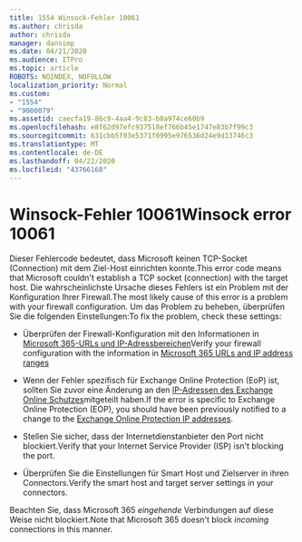 ```yaml
---
title: 1554 Winsock-Fehler 10061
ms.author: chrisda
author: chrisda
manager: dansimp
ms.date: 04/21/2020
ms.audience: ITPro
ms.topic: article
ROBOTS: NOINDEX, NOFOLLOW
localization_priority: Normal
ms.custom:
- "1554"
- "9000079"
ms.assetid: caecfa19-86c9-4aa4-9c83-b8a974ce60b9
ms.openlocfilehash: e8f62d97efc937518ef766b45e1747e83b7f99c3
ms.sourcegitcommit: 631cbb5f03e5371f0995e976536d24e9d13746c3
ms.translationtype: MT
ms.contentlocale: de-DE
ms.lasthandoff: 04/22/2020
ms.locfileid: "43766168"
---
```

# <a name="winsock-error-10061"></a><span data-ttu-id="a4187-102">Winsock-Fehler 10061</span><span class="sxs-lookup"><span data-stu-id="a4187-102">Winsock error 10061</span></span>

<span data-ttu-id="a4187-103">Dieser Fehlercode bedeutet, dass Microsoft keinen TCP-Socket (Connection) mit dem Ziel-Host einrichten konnte.</span><span class="sxs-lookup"><span data-stu-id="a4187-103">This error code means that Microsoft couldn't establish a TCP socket (connection) with the target host.</span></span> <span data-ttu-id="a4187-104">Die wahrscheinlichste Ursache dieses Fehlers ist ein Problem mit der Konfiguration Ihrer Firewall.</span><span class="sxs-lookup"><span data-stu-id="a4187-104">The most likely cause of this error is a problem with your firewall configuration.</span></span> <span data-ttu-id="a4187-105">Um das Problem zu beheben, überprüfen Sie die folgenden Einstellungen:</span><span class="sxs-lookup"><span data-stu-id="a4187-105">To fix the problem, check these settings:</span></span>

- <span data-ttu-id="a4187-106">Überprüfen der Firewall-Konfiguration mit den Informationen in [Microsoft 365-URLs und IP-Adressbereichen](https://docs.microsoft.com/office365/enterprise/urls-and-ip-address-ranges)</span><span class="sxs-lookup"><span data-stu-id="a4187-106">Verify your firewall configuration with the information in [Microsoft 365 URLs and IP address ranges](https://docs.microsoft.com/office365/enterprise/urls-and-ip-address-ranges)</span></span>

- <span data-ttu-id="a4187-107">Wenn der Fehler spezifisch für Exchange Online Protection (EoP) ist, sollten Sie zuvor eine Änderung an den [IP-Adressen des Exchange Online Schutzes](https://docs.microsoft.com/office365/SecurityCompliance/eop/exchange-online-protection-ip-addresses)mitgeteilt haben.</span><span class="sxs-lookup"><span data-stu-id="a4187-107">If the error is specific to Exchange Online Protection (EOP), you should have been previously notified to a change to the [Exchange Online Protection IP addresses](https://docs.microsoft.com/office365/SecurityCompliance/eop/exchange-online-protection-ip-addresses).</span></span>

- <span data-ttu-id="a4187-108">Stellen Sie sicher, dass der Internetdienstanbieter den Port nicht blockiert.</span><span class="sxs-lookup"><span data-stu-id="a4187-108">Verify that your Internet Service Provider (ISP) isn't blocking the port.</span></span>

- <span data-ttu-id="a4187-109">Überprüfen Sie die Einstellungen für Smart Host und Zielserver in ihren Connectors.</span><span class="sxs-lookup"><span data-stu-id="a4187-109">Verify the smart host and target server settings in your connectors.</span></span>

<span data-ttu-id="a4187-110">Beachten Sie, dass Microsoft 365 *eingehende* Verbindungen auf diese Weise nicht blockiert.</span><span class="sxs-lookup"><span data-stu-id="a4187-110">Note that Microsoft 365 doesn't block *incoming* connections in this manner.</span></span>
